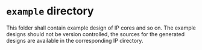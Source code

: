 # `example` directory

This folder shall contain example design of IP cores and so on. The example
designs should not be version controlled, the sources for the generated designs
are available in the corresponding IP directory.
